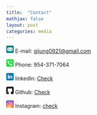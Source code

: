 ```yaml
---
title:  "Contact"
mathjax: false
layout: post
categories: media
---
```


<img src="/assets/email.svg" width="20" height="20">    E-mail: <gijung0921@gmail.com> 

<img src="/assets/phone.svg" width="20" height="20">    Phone: 954-371-7064

<img src="/assets/linkedin.svg" width="20" height="20">   linkedIn: [Check](https://www.linkedin.com/in/gijung-lee-641027222/)

<img src="/assets/github.svg" width="20" height="20">   Github: [Check](https://github.com/GijungLee/)

<img src="/assets/instagram.svg" width="20" height="20">    Instagram: [check](https://www.instagram.com/gijung0921/)
